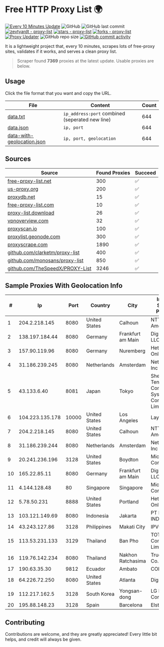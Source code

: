 
# Free HTTP Proxy List 🌍

[![Every 10 Minutes Update](https://github.com/mertguvencli/http-proxy-list/actions/workflows/main.yml/badge.svg?branch=main)](https://github.com/mertguvencli/http-proxy-list/actions/workflows/main.yml)
![GitHub](https://img.shields.io/github/license/mertguvencli/http-proxy-list)
![GitHub last commit](https://img.shields.io/github/last-commit/mertguvencli/http-proxy-list)
[![zevtyardt - proxy-list](https://img.shields.io/static/v1?label=zevtyardt&message=proxy-list&color=blue&logo=github)](https://github.com/zevtyardt/proxy-list "Go to GitHub repo")
[![stars - proxy-list](https://img.shields.io/github/stars/zevtyardt/proxy-list?style=social)](https://github.com/zevtyardt/proxy-list)
[![forks - proxy-list](https://img.shields.io/github/forks/zevtyardt/proxy-list?style=social)](https://github.com/zevtyardt/proxy-list)
[![Proxy Updater](https://github.com/zevtyardt/proxy-list/workflows/Proxy%20Updater/badge.svg)](https://github.com/zevtyardt/proxy-list/actions?query=workflow:"Proxy+Updater")
![GitHub repo size](https://img.shields.io/github/repo-size/zevtyardt/proxy-list)
[![GitHub commit activity](https://img.shields.io/github/commit-activity/m/zevtyardt/proxy-list?logo=commits)](https://github.com/zevtyardt/proxy-list/commits/main)

It is a lightweight project that, every 10 minutes, scrapes lots of free-proxy sites, validates if it works, and serves a clean proxy list.

> Scraper found **7369** proxies at the latest update. Usable proxies are below.

## Usage

Click the file format that you want and copy the URL.

|File|Content|Count|
|----|-------|-----|
|[data.txt](https://raw.githubusercontent.com/mertguvencli/http-proxy-list/main/proxy-list/data.txt)|`ip_address:port` combined (seperated new line)|644|
|[data.json](https://raw.githubusercontent.com/mertguvencli/http-proxy-list/main/proxy-list/data.json)|`ip, port`|644|
|[data-with-geolocation.json](https://raw.githubusercontent.com/mertguvencli/http-proxy-list/main/proxy-list/data-with-geolocation.json)|`ip, port, geolocation`|644|

## Sources

|Source|Found Proxies|Succeed|
|------|-------------|-------|
|[free-proxy-list.net](https://free-proxy-list.net)|300|✅|
|[us-proxy.org](https://www.us-proxy.org)|200|✅|
|[proxydb.net](http://proxydb.net)|15|✅|
|[free-proxy-list.com](https://free-proxy-list.com/?page=&port=&type%5B%5D=http&type%5B%5D=https&up_time=0&search=Search)|10|✅|
|[proxy-list.download](https://www.proxy-list.download/HTTP)|26|✅|
|[vpnoverview.com](https://vpnoverview.com/privacy/anonymous-browsing/free-proxy-servers)|32|✅|
|[proxyscan.io](https://www.proxyscan.io)|100|✅|
|[proxylist.geonode.com](https://proxylist.geonode.com/api/proxy-list?limit=300&page=1&sort_by=lastChecked&sort_type=desc&protocols=http,https)|300|✅|
|[proxyscrape.com](https://api.proxyscrape.com/v2/?request=displayproxies&protocol=http&timeout=10000&country=all&ssl=all&anonymity=all)|1890|✅|
|[github.com/clarketm/proxy-list](https://raw.githubusercontent.com/clarketm/proxy-list/master/proxy-list-raw.txt)|400|✅|
|[github.com/monosans/proxy-list](https://raw.githubusercontent.com/monosans/proxy-list/main/proxies/http.txt)|850|✅|
|[github.com/TheSpeedX/PROXY-List](https://raw.githubusercontent.com/TheSpeedX/PROXY-List/master/http.txt)|3246|✅|


## Sample Proxies With Geolocation Info

|#|Ip|Port|Country|City|Internet Service Provider|
|-|--|----|-------|----|-------------------------|
|1|204.2.218.145|8080|United States|Calhoun|NTT America, Inc.|
|2|138.197.184.44|8080|Germany|Frankfurt am Main|DigitalOcean, LLC|
|3|157.90.119.96|8080|Germany|Nuremberg|Hetzner Online GmbH|
|4|31.186.239.245|8080|Netherlands|Amsterdam|NetSkope Inc|
|5|43.133.6.40|8081|Japan|Tokyo|Shenzhen Tencent Computer Systems Company Limited|
|6|104.223.135.178|10000|United States|Los Angeles|LayerHost|
|7|204.2.218.145|8080|United States|Calhoun|NTT America, Inc.|
|8|31.186.239.244|8080|Netherlands|Amsterdam|NetSkope Inc|
|9|20.241.236.196|3128|United States|Boydton|Microsoft Corporation|
|10|165.22.85.11|8080|Germany|Frankfurt am Main|DigitalOcean, LLC|
|11|4.144.128.48|80|Singapore|Singapore|Microsoft Corporation|
|12|5.78.50.231|8888|United States|Portland|Hetzner Online GmbH|
|13|103.121.149.69|8080|Indonesia|Jakarta|PT EMERIO INDONESIA|
|14|43.243.127.86|3128|Philippines|Makati City|IPVG|
|15|113.53.231.133|3129|Thailand|Ban Pho|TOT Public Company Limited|
|16|119.76.142.234|8080|Thailand|Nakhon Ratchasima|True Internet Co., Ltd.|
|17|190.63.35.30|9812|Ecuador|Ambato|CONECEL|
|18|64.226.72.250|8080|United States|Atlanta|DigitalOcean|
|19|112.217.162.5|3128|South Korea|Yongsan-dong|LG DACOM Corporation|
|20|195.88.148.23|3128|Spain|Barcelona|Elstir S.L.|



## Contributing

Contributions are welcome, and they are greatly appreciated! Every
little bit helps, and credit will always be given.

